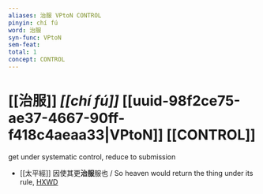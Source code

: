 ```yaml
---
aliases: 治服 VPtoN CONTROL
pinyin: chí fú
word: 治服
syn-func: VPtoN
sem-feat: 
total: 1
concept: CONTROL 
---
```

# [[治服]] *[[chí fú]]*  [[uuid-98f2ce75-ae37-4667-90ff-f418c4aeaa33|VPtoN]] [[CONTROL]]
get under systematic control, reduce to submission
 - [[太平經]] 因使其更**治服**服也 / So heaven would return the thing under its rule, [HXWD](https://hxwd.org/textview.html?location=KR5e0001_tls_006-30a.40)
